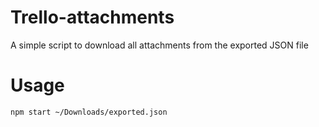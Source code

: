 # Trello-attachments
A simple script to download all attachments from the exported JSON file

# Usage

```
npm start ~/Downloads/exported.json
```
